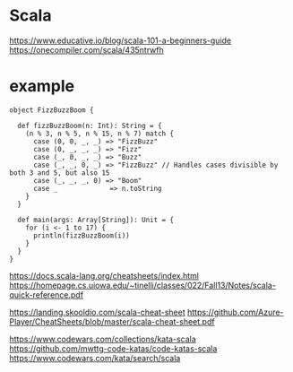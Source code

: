 # Scala

https://www.educative.io/blog/scala-101-a-beginners-guide
https://onecompiler.com/scala/435ntrwfh


# example
```
object FizzBuzzBoom {

  def fizzBuzzBoom(n: Int): String = {
    (n % 3, n % 5, n % 15, n % 7) match {
      case (0, 0, _, _) => "FizzBuzz"
      case (0, _, _, _) => "Fizz"
      case (_, 0, _, _) => "Buzz"
      case (_, _, 0, _) => "FizzBuzz" // Handles cases divisible by both 3 and 5, but also 15
      case (_, _, _, 0) => "Boom"
      case _             => n.toString
    }
  }

  def main(args: Array[String]): Unit = {
    for (i <- 1 to 17) {
      println(fizzBuzzBoom(i))
    }
  }
}
```


https://docs.scala-lang.org/cheatsheets/index.html
https://homepage.cs.uiowa.edu/~tinelli/classes/022/Fall13/Notes/scala-quick-reference.pdf

https://landing.skooldio.com/scala-cheat-sheet
https://github.com/Azure-Player/CheatSheets/blob/master/scala-cheat-sheet.pdf


https://www.codewars.com/collections/kata-scala
https://github.com/mwttg-code-katas/code-katas-scala
https://www.codewars.com/kata/search/scala



